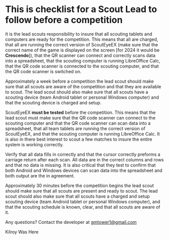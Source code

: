 # This is checklist for a Scout Lead to follow before a competition

It is the lead scouts responsibility to insure that all scouting tablets and computers are ready for the competition. This means that all are charged, that all are running the correct version of ScoutEyeEX (make sure that the correct name of the game is displayed on the screen [for 2024 it would be **Crescendo**]), that the QR scanner can connect and correctly scans data into a spreadsheet, that the scouting computer is running LibreOffice Calc, that the QR code scanner is connected to the scouting computer, and that the QR code scanner is switched on.

Approximately a week before a competition the lead scout should make sure that all scouts are aware of the competition and that they are available to scout. The lead scout should also make sure that all scouts have a scouting device (team Android tablet or personal Windows computer) and that the scouting device is charged and setup.

ScoutEyeEX **must be tested** before the competition. This means that the lead scout must make sure that the QR code scanner can connect to the scouting computer and that the QR code scanner can scan data into a spreadsheet, that all team tablets are running the correct version of ScoutEyeEX, and that the scouting computer is running LibreOffice Calc. It is also in there best interest to scout a few matches to insure the entire system is working correctly. 

Verify that all data fills in correctly and that the cursor correctly preforms a carriage return after each scan. All data are in the correct columns and rows and that no data is missing. It is also critical that they test to confirm that both Android and Windows devices can scan data into the spreadsheet and both output are the in agreement.

Approximately 30 minutes before the competition begins the lead scout should make sure that all scouts are present and ready to scout. The lead scout should also make sure that all scouts have a charged and setup scouting device (team Android tablet or personal Windows computer), and that the scouting schedule is known, clear, and that all scouts are aware of it.














Any questions? Contact the developer at gmtower1@gmail.com

Kilroy Was Here